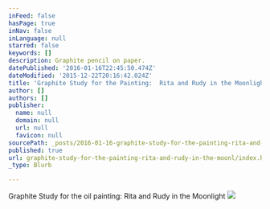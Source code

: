 ```yaml
---
inFeed: false
hasPage: true
inNav: false
inLanguage: null
starred: false
keywords: []
description: Graphite pencil on paper.
datePublished: '2016-01-16T22:45:50.474Z'
dateModified: '2015-12-22T20:16:42.024Z'
title: 'Graphite Study for the Painting:  Rita and Rudy in the Moonlight.'
author: []
authors: []
publisher:
  name: null
  domain: null
  url: null
  favicon: null
sourcePath: _posts/2016-01-16-graphite-study-for-the-painting-rita-and-rudy-in-the-moonl.md
published: true
url: graphite-study-for-the-painting-rita-and-rudy-in-the-moonl/index.html
_type: Blurb

---
```

Graphite Study for the oil painting:  Rita and Rudy in the Moonlight
![](https://the-grid-user-content.s3-us-west-2.amazonaws.com/67d302f8-8a19-43a8-911f-2d041b45dcae.jpg)